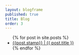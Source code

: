 ```yaml
---
layout: blogframe
published: true
title: Blog
order: 3
---
```

  <ul>
    {% for post in site.posts %}
      <li>
        <a class="post-title" href="#" onclick='openBlog(\""+{{ post.url }}+\"")'>{{post.stamp}} | {{ post.title }}</a>
      </li>
    {% endfor %}
  </ul>
